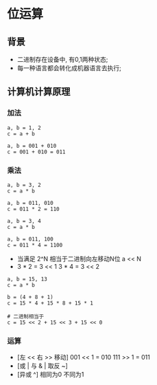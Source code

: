 # 位运算
## 背景
- 二进制存在设备中, 有0,1两种状态;
- 每一种语言都会转化成机器语言去执行;

## 计算机计算原理
### 加法
```
a, b = 1, 2
c = a + b

a, b = 001 + 010
c = 001 + 010 = 011
```

### 乘法
```
a, b = 3, 2
c = a * b

a, b = 011, 010
c = 011 * 2 = 110
```

```
a, b = 3, 4
c = a * b

a, b = 011, 100
c = 011 * 4 = 1100
```

- 当满足 2^N 相当于二进制向左移动N位 a << N
- 3 * 2 = 3 << 1  3 * 4 = 3 << 2

```
a, b = 15, 13
c = a * b

b = (4 + 8 + 1)
c = 15 * 4 + 15 * 8 + 15 * 1

# 二进制相当于
c = 15 << 2 + 15 << 3 + 15 << 0
```

### 运算
- [左 << 右 >> 移动] 001 << 1 = 010  111 >> 1 = 011
- [或 | 与 & | 取反 ~]
- [异或 ^] 相同为0 不同为1
